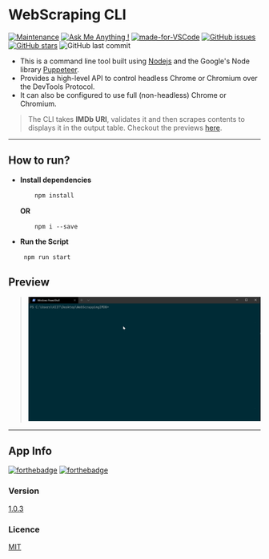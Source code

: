 # WebScraping CLI

[![Maintenance](https://img.shields.io/badge/Maintained%3F-yes-green.svg)](https://GitHub.com/Naereen/StrapDown.js/graphs/commit-activity "Repo Maintained")
[![Ask Me Anything !](https://img.shields.io/badge/Ask%20me-anything-1abc9c.svg)](https://GitHub.com/akashchouhan16/ "github.com/akashchouhan16")
[![made-for-VSCode](https://img.shields.io/badge/Made%20for-VSCode-1f425f.svg)](https://code.visualstudio.com/ "VSCODE")
[![GitHub issues](https://img.shields.io/github/issues/akashchouhan16/WebScraping-CLI.svg)](https://github.com/akashchouhan16/WebScraping-CLI/issues)
[![GitHub stars](https://img.shields.io/github/stars/akashchouhan16/WebScraping-CLI.svg?style=social)](https://github.com/akashchouhan16/WebScraping-CLI/stargazers) ![GitHub last commit](https://img.shields.io/github/last-commit/akashchouhan16/WebScraping-CLI.svg)

<!-- [![forthebadge](https://forthebadge.com/images/badges/powered-by-black-magic.svg)](https://forthebadge.com) -->

- This is a command line tool built using [Nodejs](https://nodejs.dev/learn) and the Google's Node library [Puppeteer](https://developers.google.com/web/tools/puppeteer).
- Provides a high-level API to control headless Chrome or Chromium over the DevTools Protocol.
- It can also be configured to use full (non-headless) Chrome or Chromium.

> The CLI takes **IMDb URI**, validates it and then scrapes contents to displays it in the output table. Checkout the previews [here](./previews).

---

## How to run?

- **Install dependencies**
  ```bash
      npm install
  ```
  **OR**
  ```
      npm i --save
  ```
- **Run the Script**
  ```bash
   npm run start
  ```

## Preview

> ![web scraping](./previews/success2.gif)

---

## App Info

[![forthebadge](https://forthebadge.com/images/badges/made-with-javascript.svg)](https://forthebadge.com)
[![forthebadge](https://forthebadge.com/images/badges/compatibility-betamax.svg)](https://forthebadge.com)

### Version

[1.0.3](https://github.com/akashchouhan16/WebScraping-CLI#readme, "Web Scraping CLI v1.0.3")

### Licence

[MIT](https://github.com/akashchouhan16/WebScraping-CLI/blob/master/LICENSE.md, "View LICENSE")
